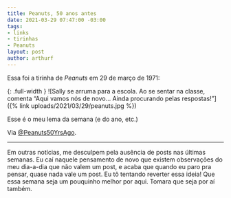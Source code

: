 ```yaml
---
title: Peanuts, 50 anos antes
date: 2021-03-29 07:47:00 -03:00
tags:
- links
- tirinhas
- Peanuts
layout: post
author: arthurf
---
```


Essa foi a tirinha de *Peanuts* em 29 de março de 1971:

{: .full-width }
![Sally se arruma para a escola. Ao se sentar na classe, comenta “Aqui vamos nós de novo… Ainda procurando pelas respostas!”]({% link uploads/2021/03/29/peanuts.jpg %})

Esse é o meu lema da semana (e do ano, etc.)

Via [@Peanuts50YrsAgo](https://twitter.com/peanuts50yrsago).

***

Em outras notícias, me desculpem pela ausência de posts nas últimas semanas. Eu caí naquele pensamento de novo que existem observações do meu dia-a-dia que não valem um post, e acaba que quando eu paro pra pensar, quase nada vale um post. Eu tô tentando reverter essa ideia! Que essa semana seja um pouquinho melhor por aqui. Tomara que seja por aí também.
